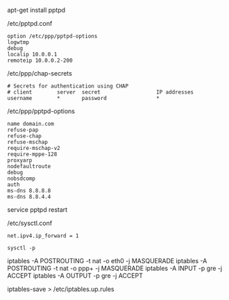 apt-get install pptpd

/etc/pptpd.conf

	option /etc/ppp/pptpd-options
	logwtmp
	debug
	localip 10.0.0.1
	remoteip 10.0.0.2-200

/etc/ppp/chap-secrets

	# Secrets for authentication using CHAP
	# client        server  secret                  IP addresses
	username     	*       password                *

/etc/ppp/pptpd-options

	name domain.com
	refuse-pap
	refuse-chap
	refuse-mschap
	require-mschap-v2
	require-mppe-128
	proxyarp
	nodefaultroute
	debug
	nobsdcomp
	auth
	ms-dns 8.8.8.8
	ms-dns 8.8.4.4

service pptpd restart

/etc/sysctl.conf

	net.ipv4.ip_forward = 1

	sysctl -p

iptables -A POSTROUTING -t nat -o eth0 -j MASQUERADE
iptables -A POSTROUTING -t nat -o ppp+ -j MASQUERADE
iptables -A INPUT -p gre -j ACCEPT
iptables -A OUTPUT -p gre -j ACCEPT

iptables-save > /etc/iptables.up.rules